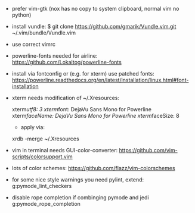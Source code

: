 - prefer vim-gtk (nox has no copy to system clipboard, normal vim no python)

- install vundle:
    $ git clone https://github.com/gmarik/Vundle.vim.git ~/.vim/bundle/Vundle.vim

- use correct vimrc

- powerline-fonts needed for airline:
    https://github.com/Lokaltog/powerline-fonts

- install via fontconfig or (e.g. for xterm) use patched fonts:
    https://powerline.readthedocs.org/en/latest/installation/linux.html#font-installation

- xterm needs modification of ~/.Xresources:

    xterm*utf8: 3
    xterm*font: DejaVu Sans Mono for Powerline
    xterm*faceName: DejaVu Sans Mono for Powerline
    xterm*faceSize: 8

    - apply via: 

    xrdb -merge ~/.Xresources

- vim in terminal needs GUI-color-converter:
    https://github.com/vim-scripts/colorsupport.vim

- lots of color schemes:
    https://github.com/flazz/vim-colorschemes

- for some nice style warnings you need pylint, extend:
    g:pymode_lint_checkers

- disable rope completion if combinging pymode and jedi 
     g:pymode_rope_completion
